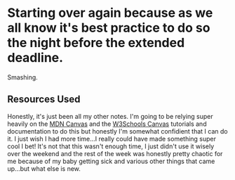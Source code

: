 # Starting over again because as we all know it's best practice to do so the night before the extended deadline. 

Smashing. 

## Resources Used

Honestly, it's just been all my other notes. I'm going to be relying super heavily on the [MDN Canvas](https://developer.mozilla.org/en-US/docs/Web/API/Canvas_API/Tutorial) and the [W3Schools Canvas](https://www.w3schools.com/graphics/canvas_reference.asp) tutorials and documentation to do this but honestly I'm somewhat confidient that I can do it. I just wish I had more time...I really could have made something super cool I bet! It's not that this wasn't enough time, I just didn't use it wisely over the weekend and the rest of the week was honestly pretty chaotic for me because of my baby getting sick and various other things that came up...but what else is new.